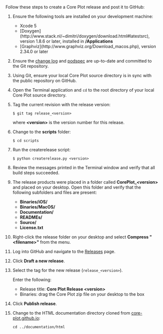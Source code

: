 Follow these steps to create a Core Plot release and post it to GitHub:

1. Ensure the following tools are installed on your development machine:

    <ul>
        <li>Xcode 5</li>
        <li>[Doxygen](http://www.stack.nl/~dimitri/doxygen/download.html#latestsrc), version 1.8.6 or later, installed in <strong>/Applications</strong></li>
        <li>[Graphviz](http://www.graphviz.org/Download_macos.php), version 2.34.0 or later</li>
    </ul>

2. Ensure the [change log](https://github.com/core-plot/core-plot/blob/master/documentation/changelog.markdown) and [podspec](https://github.com/core-plot/core-plot/blob/master/CorePlot.podspec) are up-to-date and committed to the Git repository.

3. Using Git, ensure your local Core Plot source directory is in sync with the public repository on GitHub.

4. Open the Terminal application and `cd` to the root directory of your local Core Plot source directory.

5. Tag the current revision with the release version:

    `$ git tag release_<version>`
    
    where **&lt;version&gt;** is the version number for this release.

6. Change to the **scripts** folder:

    `$ cd scripts`

7. Run the createrelease script:

    `$ python createrelease.py <version>`

8. Review the messages printed in the Terminal window and verify that all build steps succeeded.

9. The release products were placed in a folder called **CorePlot_&lt;version&gt;** and placed on your desktop. Open this folder and verify that the following subfolders and files are present:

    <ul>
        <li><strong>Binaries/iOS/</strong></li>
        <li><strong>Binaries/MacOS/</strong></li>
        <li><strong>Documentation/</strong></li>
        <li><strong>READMEs/</strong></li>
        <li><strong>Source/</strong></li>
        <li><strong>License.txt</strong></li>
    </ul>

10. Right-click the release folder on your desktop and select **Compress "&lt;filename&gt;"** from the menu.

11. Log into GitHub and navigate to the [Releases](https://github.com/core-plot/core-plot/releases) page.

12. Click **Draft a new release**.

13. Select the tag for the new release (`release_<version>`).

    Enter the following:

    <ul>
        <li>Release title: <strong>Core Plot Release &lt;version&gt;</strong></li>
        <li>Binaries: drag the Core Plot zip file on your desktop to the box</li>
    </ul>
    
14. Click **Publish release**.

15. Change to the HTML documentation directory cloned from [core-plot.github.io](https://github.com/core-plot/core-plot.github.io):

    `cd ../documentation/html`
